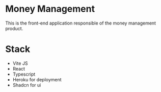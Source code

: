 # Money Management 

This is the front-end application responsible of the money management product.

# Stack

- Vite JS
- React 
- Typescript
- Heroku for deployment
- Shadcn for ui